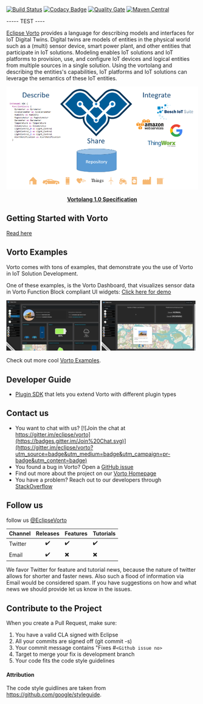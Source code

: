 [![Build Status](https://travis-ci.org/eclipse/vorto.svg?branch=development)](https://travis-ci.org/eclipse/vorto)
[![Codacy Badge](https://api.codacy.com/project/badge/Grade/bb310438f9684fd0b133eb8bebf14ee1)](https://www.codacy.com/app/alexander-edelmann/vorto?utm_source=github.com&amp;utm_medium=referral&amp;utm_content=eclipse/vorto&amp;utm_campaign=Badge_Grade)
[![Quality Gate](https://sonarcloud.io/api/project_badges/measure?project=org.eclipse.vorto%3Aparent&metric=alert_status)](https://sonarcloud.io/dashboard?id=org.eclipse.vorto%3Aparent)
[![Maven Central](https://maven-badges.herokuapp.com/maven-central/org.eclipse.vorto/parent/badge.svg)](https://maven-badges.herokuapp.com/maven-central/org.eclipse.vorto/parent)

----- TEST ----

[Eclipse Vorto](http://www.eclipse.org/vorto) provides a language for describing models and interfaces for IoT Digital Twins. Digital twins are models of entities in the physical world such as a (multi) sensor device, smart power plant, and other entities that participate in IoT solutions. Modeling enables IoT solutions and IoT platforms to provision, use, and configure IoT devices and logical entities from multiple sources in a single solution. Using the vortolang and describing the entities's capabilities, IoT platforms and IoT solutions can leverage the semantics of these IoT entities.

<img src="docs/images/vorto_cover.png"/>
<p align="center">
<a href="docs/vortolang-1.0.md"><b>Vortolang 1.0 Specification</b></a>
</p>


## Getting Started with Vorto

[Read here](docs/gettingstarted.md)

## Vorto Examples

Vorto comes with tons of examples, that demonstrate you the use of Vorto in IoT Solution Development. 

One of these examples, is the Vorto Dashboard, that visualizes sensor data in Vorto Function Block compliant UI widgets:
[Click here for demo](http://vorto-dashboard.eu-central-1.elasticbeanstalk.com/)

<img src="https://github.com/eclipse/vorto-examples/blob/master/vorto-dashboard/assets/deviceDashboard.png" width="49%"/> <img src="https://github.com/eclipse/vorto-examples/blob/master/vorto-dashboard/assets/locatePage.png" width="49%"/>

Check out more cool [Vorto Examples](https://www.github.com/eclipse/vorto-examples).

## Developer Guide

- [Plugin SDK](plugin-sdk/Readme.md) that lets you extend Vorto with different plugin types

## Contact us
 - You want to chat with us? [![Join the chat at https://gitter.im/eclipse/vorto](https://badges.gitter.im/Join%20Chat.svg)](https://gitter.im/eclipse/vorto?utm_source=badge&utm_medium=badge&utm_campaign=pr-badge&utm_content=badge)
 - You found a bug in Vorto? Open a [GitHub issue](https://github.com/eclipse/vorto/issues)
 - Find out more about the project on our [Vorto Homepage](http://www.eclipse.org/vorto)
 - You have a problem? Reach out to our developers through [StackOverflow](https://stackoverflow.com/questions/ask?tags=eclipse-vorto) 

## Follow us
follow us [@EclipseVorto](https://twitter.com/EclipseVorto)

| Channel | Releases           | Features                 | Tutorials                |
|:--------|:------------------:|:-------------------------|--------------------------|
| Twitter | :heavy_check_mark: | :heavy_check_mark:       | :heavy_check_mark:       |
| Email   | :heavy_check_mark: | :heavy_multiplication_x: | :heavy_multiplication_x: |

We favor Twitter for feature and tutorial news, because the nature of twitter allows for shorter and faster news. 
Also such a flood of information via Email would be considered spam. 
If you have suggestions on how and what news we should provide let us know in the issues.

## Contribute to the Project

When you create a Pull Request, make sure:

1. You have a valid CLA signed with Eclipse
2. All your commits are signed off (git commit -s)
3. Your commit message contains "Fixes #`<Github issue no>`
4. Target to merge your fix is development branch
5. Your code fits the code style guidelines


#### Attribution
The code style guidlines are taken from https://github.com/google/styleguide.



